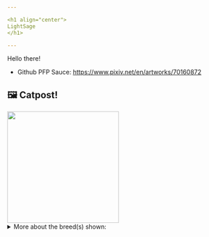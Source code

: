 ```yaml
---

<h1 align="center">
LightSage
</h1>

---
```


Hello there!


- Github PFP Sauce: https://www.pixiv.net/en/artworks/70160872


## 🖼️ Catpost!

<sub>
    <img src="https://cdn2.thecatapi.com/images/OXMyfVPcP.jpg" height="256">
</sub>


<details>
<summary>More about the breed(s) shown:</summary>

Breed: Manx

Description: The Manx is a placid, sweet cat that is gentle and playful. She never seems to get too upset about anything. She is a loving companion and adores being with people.

Links:
<ul>
  <li>CFA http://cfa.org/Breeds/BreedsKthruR/Manx.aspx</li>
  <li>Wikipedia https://en.wikipedia.org/wiki/Manx_(cat)</li>
</ul> 

</details>
